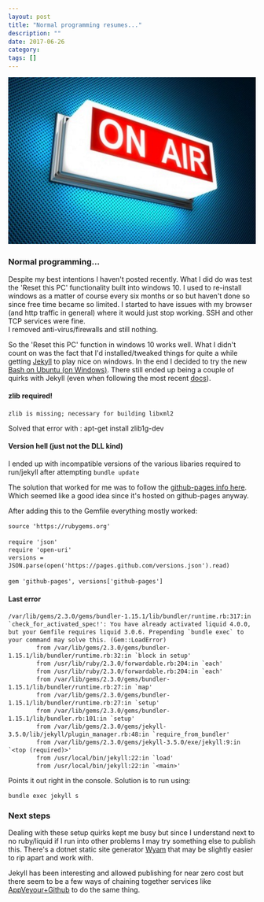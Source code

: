 ```yaml
---
layout: post
title: "Normal programming resumes..."
description: ""
date: 2017-06-26
category: 
tags: []
---
```


![1i]

### Normal programming...

Despite my best intentions I haven't posted recently.  What I did do was test the 'Reset this PC' functionality built into windows 10.
I used to re-install windows as a matter of course every six months or so but haven't done so since free time became so limited.  I started
to have issues with my browser (and http traffic in general) where it would just stop working.  SSH and other TCP services were fine.  
I removed anti-virus/firewalls and still nothing.

So the 'Reset this PC' function in windows 10 works well.  What I didn't count on was the fact that I'd installed/tweaked things for quite
a while getting [Jekyll][1] to play nice on windows.  In the end I decided to try the new [Bash on Ubuntu (on Windows)][2].  There still
ended up being a couple of quirks with Jekyll (even when following the most recent [docs][3]).

#### zlib required!
```
zlib is missing; necessary for building libxml2
```
Solved that error with : apt-get install zlib1g-dev

#### Version hell (just not the DLL kind)
I ended up with incompatible versions of the various libaries required to run/jekyll after attempting `bundle update`

The solution that worked for me was to follow the [github-pages info here][4].  Which seemed like a good idea since it's hosted on
github-pages anyway.

After adding this to the Gemfile everything mostly worked:
```
source 'https://rubygems.org'

require 'json'
require 'open-uri'
versions = JSON.parse(open('https://pages.github.com/versions.json').read)

gem 'github-pages', versions['github-pages']
```

#### Last error 
```
/var/lib/gems/2.3.0/gems/bundler-1.15.1/lib/bundler/runtime.rb:317:in `check_for_activated_spec!': You have already activated liquid 4.0.0, but your Gemfile requires liquid 3.0.6. Prepending `bundle exec` to your command may solve this. (Gem::LoadError)
        from /var/lib/gems/2.3.0/gems/bundler-1.15.1/lib/bundler/runtime.rb:32:in `block in setup'
        from /usr/lib/ruby/2.3.0/forwardable.rb:204:in `each'
        from /usr/lib/ruby/2.3.0/forwardable.rb:204:in `each'
        from /var/lib/gems/2.3.0/gems/bundler-1.15.1/lib/bundler/runtime.rb:27:in `map'
        from /var/lib/gems/2.3.0/gems/bundler-1.15.1/lib/bundler/runtime.rb:27:in `setup'
        from /var/lib/gems/2.3.0/gems/bundler-1.15.1/lib/bundler.rb:101:in `setup'
        from /var/lib/gems/2.3.0/gems/jekyll-3.5.0/lib/jekyll/plugin_manager.rb:48:in `require_from_bundler'
        from /var/lib/gems/2.3.0/gems/jekyll-3.5.0/exe/jekyll:9:in `<top (required)>'
        from /usr/local/bin/jekyll:22:in `load'
        from /usr/local/bin/jekyll:22:in `<main>'
```

Points it out right in the console.  Solution is to run using:
```
bundle exec jekyll s
```		

### Next steps
Dealing with these setup quirks kept me busy but since I understand next to no ruby/liquid if I run into other problems I may try something else
to publish this.  There's a dotnet static site generator [Wyam][5] that may be slightly easier to rip apart and work with.  

Jekyll has been interesting and allowed publishing for near zero cost but there seem to be a few ways of chaining together services like
[AppVeyour+Github][6] to do the same thing.

[1]: https://jekyllrb.com
[2]: https://blogs.windows.com/buildingapps/2016/03/30/run-bash-on-ubuntu-on-windows/#kbmjbWBZdF22HbJX.97
[3]: https://jekyllrb.com/docs/windows/
[4]: https://jekyllrb.com/docs/github-pages/#use-the-github-pages-gem
[5]: https://wyam.io/
[6]:https://wyam.io/docs/deployment/appveyor
[1i]: /assets/201706/001_onair.jpg